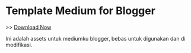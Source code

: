 <h1>Template Medium for Blogger</h1>
>> <a href="https://github.com/mastekno-com/mediumish-blogger-mastekno">Download Now</a>

Ini adalah assets untuk mediumku blogger, bebas untuk digunakan dan di modifikasi.
